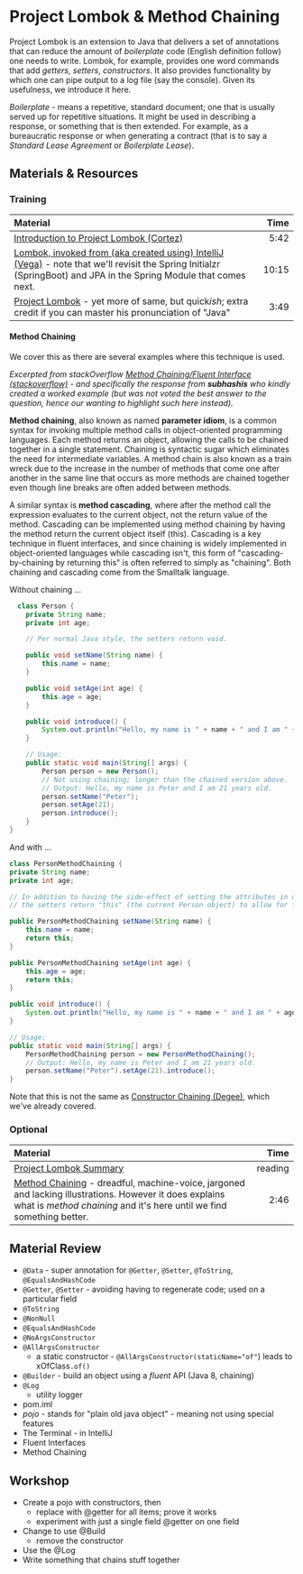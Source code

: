 # Project Lombok &amp; Method Chaining
Project Lombok is an extension to Java that delivers a set of annotations that can reduce the amount of *boilerplate* code (English definition follow) one needs to write.  Lombok, for example, provides one word commands that add *getters*, *setters*, *constructors*.  It also provides functionality by which one can pipe output to a log file (say the console).  Given its usefulness, we introduce it here.

*Boilerplate* - means a repetitive, standard document; one that is usually served up for repetitive situations.  It might be used in describing a response, or something that is then extended.  For example, as a bureaucratic response or when generating a contract (that is to say a *Standard Lease Agreement* or *Boilerplate Lease*). 

## Materials & Resources

### Training
| Material | Time |
|:-------- |-----:|
|[Introduction to Project Lombok (Cortez)](https://youtu.be/DXnUpcOPOYA)|5:42|
|[Lombok, invoked from (aka created using) IntelliJ (Vega)](https://www.youtube.com/watch?v=E-_Qs_NeHMQ) - note that we'll revisit the  Spring Initialzr (SpringBoot) and JPA in the Spring Module that comes next.|10:15|
|[Project Lombok](https://projectlombok.org) - yet more of same, but quick*ish*; extra credit if you can master his pronunciation of "Java"|3:49|

#### Method Chaining
We cover this as there are several examples where this technique is used.

*Excerpted from stackOverflow [Method Chaining/Fluent Interface (stackoverflow)](http://stackoverflow.com/questions/2872222/how-to-do-method-chaining-in-java-o-m1-m2-m3-m4) - and specifically the response from **subhashis** who kindly created a worked example (but was not voted the best answer to the question, hence our wanting to highlight such here instead).*

**Method chaining**, also known as named **parameter idiom**, is a common syntax for invoking multiple method calls in object-oriented programming languages. Each method returns an object, allowing the calls to be chained together in a single statement. Chaining is syntactic sugar which eliminates the need for intermediate variables. A method chain is also known as a train wreck due to the increase in the number of methods that come one after another in the same line that occurs as more methods are chained together even though line breaks are often added between methods.

A similar syntax is **method cascading**, where after the method call the expression evaluates to the current object, not the return value of the method. Cascading can be implemented using method chaining by having the method return the current object itself (this). Cascading is a key technique in fluent interfaces, and since chaining is widely implemented in object-oriented languages while cascading isn't, this form of "cascading-by-chaining by returning this" is often referred to simply as "chaining". Both chaining and cascading come from the Smalltalk language.

Without chaining ...
```java
  class Person {
    private String name;
    private int age;

    // Per normal Java style, the setters return void.

    public void setName(String name) {
        this.name = name;
    }

    public void setAge(int age) {
        this.age = age;
    }

    public void introduce() {
        System.out.println("Hello, my name is " + name + " and I am " + age + " years old.");
    }

    // Usage:
    public static void main(String[] args) {
        Person person = new Person();
        // Not using chaining; longer than the chained version above.
        // Output: Hello, my name is Peter and I am 21 years old.
        person.setName("Peter");
        person.setAge(21);
        person.introduce();
    }
}
```
And with ...
```java
class PersonMethodChaining {
private String name;
private int age;

// In addition to having the side-effect of setting the attributes in question,
// the setters return "this" (the current Person object) to allow for further chained method calls.

public PersonMethodChaining setName(String name) {
    this.name = name;
    return this;
}

public PersonMethodChaining setAge(int age) {
    this.age = age;
    return this;
}

public void introduce() {
    System.out.println("Hello, my name is " + name + " and I am " + age + " years old.");
}

// Usage:
public static void main(String[] args) {
    PersonMethodChaining person = new PersonMethodChaining();
    // Output: Hello, my name is Peter and I am 21 years old.
    person.setName("Peter").setAge(21).introduce();
}
```

Note that this is not the same as [Constructor Chaining (Degee)](https://www.youtube.com/watch?v=m6t8z3CWskA), which we've already covered.

### Optional
| Material | Time |
|:-------- |-----:|
|[Project Lombok Summary](http://jnb.ociweb.com/jnb/jnbJan2010.html)|reading|
|[Method Chaining](https://www.youtube.com/watch?v=CZfEHRrLA80) - dreadful, machine-voice, jargoned and lacking illustrations.  However it does explains what is *method chaining* and it's here until we find something better.|2:46|

## Material Review
- `@Data` - super annotation for `@Getter`, `@Setter`, `@ToString`, `@EqualsAndHashCode`
- `@Getter`, `@Setter` - avoiding having to regenerate code; used on a particular field
- `@ToString`
- `@NonNull`
- `@EqualsAndHashCode`
- `@NoArgsConstructor`
- `@AllArgsConstructor` 
  - a static constructor - `@AllArgsConstructor(staticName="of"`) leads to xOfClass`.of()`
- `@Builder` - build an object using a *fluent* API (Java 8, chaining)
- `@Log`
  - utility logger
- pom.iml
- *pojo* - stands for "plain old java object" - meaning not using special features
- The Terminal - in IntelliJ
- Fluent Interfaces
- Method Chaining

## Workshop
- Create a pojo with constructors, then
  - replace with @getter for all items; prove it works
  - experiment with just a single field @getter on one field
- Change to use @Build
  - remove the constructor
- Use the @Log
- Write something that chains stuff together
